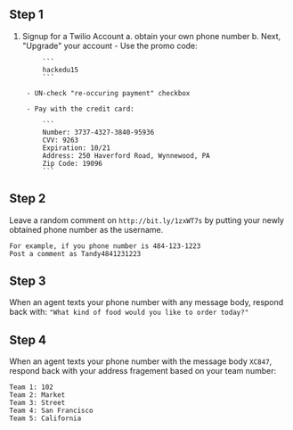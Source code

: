 ## Step 1

1. Signup for a Twilio Account 
	a. obtain your own phone number
	b. Next, "Upgrade" your account
		- Use the promo code:
		
			```
			hackedu15
			```
	
		- UN-check "re-occuring payment" checkbox
		
		- Pay with the credit card:
		
			```
			Number: 3737-4327-3840-95936
			CVV: 9263
			Expiration: 10/21
			Address: 250 Haverford Road, Wynnewood, PA
			Zip Code: 19096
			```

## Step 2

Leave a random comment on `http://bit.ly/1zxWT7s` by putting your newly obtained phone number as the username.

```
For example, if you phone number is 484-123-1223
Post a comment as Tandy4841231223
```

## Step 3

When an agent texts your phone number with any message body, respond back with: `"What kind of food would you like to order today?"`



## Step 4

When an agent texts your phone number with the message body `XC847`, respond back with your address fragement based on your team number:

```
Team 1: 102
Team 2: Market
Team 3: Street
Team 4: San Francisco
Team 5: California
```

